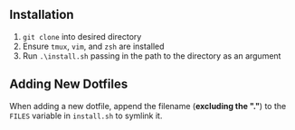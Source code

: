 ## Installation 
1. `git clone` into desired directory
2. Ensure `tmux`, `vim`, and `zsh` are installed
3. Run `.\install.sh` passing in the path to the directory as an argument

## Adding New Dotfiles
When adding a new dotfile, append the filename (**excluding the "."**) to the `FILES` variable in `install.sh` to symlink it.

